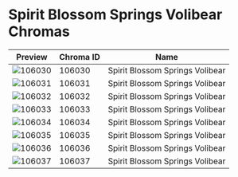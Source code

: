# Spirit Blossom Springs Volibear Chromas



| Preview | Chroma ID | Name |
|---------|-----------|------|
| ![106030](https://raw.communitydragon.org/latest/plugins/rcp-be-lol-game-data/global/default/v1/champion-chroma-images/106/106030.png) | 106030 | Spirit Blossom Springs Volibear |
| ![106031](https://raw.communitydragon.org/latest/plugins/rcp-be-lol-game-data/global/default/v1/champion-chroma-images/106/106031.png) | 106031 | Spirit Blossom Springs Volibear |
| ![106032](https://raw.communitydragon.org/latest/plugins/rcp-be-lol-game-data/global/default/v1/champion-chroma-images/106/106032.png) | 106032 | Spirit Blossom Springs Volibear |
| ![106033](https://raw.communitydragon.org/latest/plugins/rcp-be-lol-game-data/global/default/v1/champion-chroma-images/106/106033.png) | 106033 | Spirit Blossom Springs Volibear |
| ![106034](https://raw.communitydragon.org/latest/plugins/rcp-be-lol-game-data/global/default/v1/champion-chroma-images/106/106034.png) | 106034 | Spirit Blossom Springs Volibear |
| ![106035](https://raw.communitydragon.org/latest/plugins/rcp-be-lol-game-data/global/default/v1/champion-chroma-images/106/106035.png) | 106035 | Spirit Blossom Springs Volibear |
| ![106036](https://raw.communitydragon.org/latest/plugins/rcp-be-lol-game-data/global/default/v1/champion-chroma-images/106/106036.png) | 106036 | Spirit Blossom Springs Volibear |
| ![106037](https://raw.communitydragon.org/latest/plugins/rcp-be-lol-game-data/global/default/v1/champion-chroma-images/106/106037.png) | 106037 | Spirit Blossom Springs Volibear |
